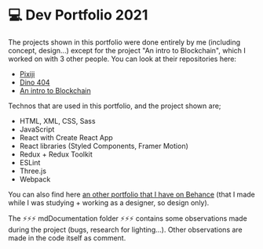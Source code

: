 # 💻 Dev Portfolio 2021

The projects shown in this portfolio were done entirely by me (including concept, design...) except for the project "An intro to Blockchain", which I worked on with 3 other people. You can look at their repositories here:

- [Pixiji](https://github.com/ludivineConstanti/Pixiji)
- [Dino 404](https://github.com/ludivineConstanti/dino-404)
- [An intro to Blockchain](https://github.com/ludivineConstanti/an-intro-to-Blockchain)

Technos that are used in this portfolio, and the project shown are;

- HTML, XML, CSS, Sass
- JavaScript
- React with Create React App
- React libraries (Styled Components, Framer Motion)
- Redux + Redux Toolkit
- ESLint
- Three.js
- Webpack

You can also find here [an other portfolio that I have on Behance](https://www.behance.net/Lu-di) (that I made while I was studying + working as a designer, so design only).

The ⚡⚡⚡ mdDocumentation folder ⚡⚡⚡ contains some observations made during the project (bugs, research for lighting...). Other observations are made in the code itself as comment.
